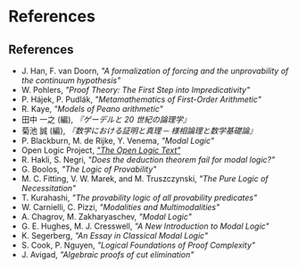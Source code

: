 # References

## References

- J. Han, F. van Doorn, _"A formalization of forcing and the unprovability of the continuum hypothesis"_
- W. Pohlers, _"Proof Theory: The First Step into Impredicativity"_
- P. Hájek, P. Pudlák, _"Metamathematics of First-Order Arithmetic"_
- R. Kaye, _"Models of Peano arithmetic"_
- 田中 一之 (編), *『ゲーデルと 20 世紀の論理学』*
- 菊池 誠 (編), *『数学における証明と真理 ─ 様相論理と数学基礎論』*
- P. Blackburn, M. de Rijke, Y. Venema, _"Modal Logic"_
- Open Logic Project, _["The Open Logic Text"](https://builds.openlogicproject.org/)_
- R. Hakli, S. Negri, _"Does the deduction theorem fail for modal logic?"_
- G. Boolos, _"The Logic of Provability"_
- M. C. Fitting, V. W. Marek, and M. Truszczynski, _"The Pure Logic of Necessitation"_
- T. Kurahashi, _"The provability logic of all provability predicates"_
- W. Carnielli, C. Pizzi, _"Modalities and Multimodalities"_
- A. Chagrov, M. Zakharyaschev, _"Modal Logic"_
- G. E. Hughes, M. J. Cresswell, _"A New Introduction to Modal Logic"_
- K. Segerberg, _"An Essay in Classical Modal Logic"_
- S. Cook, P. Nguyen, _"Logical Foundations of Proof Complexity"_
- J. Avigad, _"Algebraic proofs of cut elimination"_